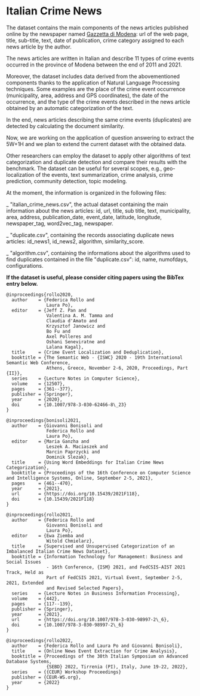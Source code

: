 # Italian Crime News

The dataset contains the main components of the news articles published online by the newspaper named <a href="https://gazzettadimodena.gelocal.it/modena">Gazzetta di Modena</a>: url of the web page, title, sub-title, text, date of publication, crime category assigned to each news article by the author.

The news articles are written in Italian and describe 11 types of crime events occurred in the province of Modena between the end of 2011 and 2021.

Moreover, the dataset includes data derived from the abovementioned components thanks to the application of Natural Language Processing techniques. Some examples are the place of the crime event occurrence (municipality, area, address and GPS coordinates), the date of the occurrence, and the type of the crime events described in the news article obtained by an automatic categorization of the text.

In the end, news articles describing the same crime events (duplicates) are detected by calculating the document similarity.

Now, we are working on the application of question answering to extract the 5W+1H and we plan to extend the current dataset with the obtained data.

Other researchers can employ the dataset to apply other algorithms of text categorization and duplicate detection and compare their results with the benchmark. The dataset can be useful for several scopes, e.g., geo-localization of the events, text summarization, crime analysis, crime prediction, community detection, topic modeling.

At the moment, the information is organized in the following files:

_ "italian_crime_news.csv", the actual dataset containing the main information about the news articles: id, url, title, sub title, text, municipality, area, address, publication_date, event_date, latitude, longitude, newspaper_tag, word2vec_tag, newspaper.

_ "duplicate.csv", containing the records associating duplicate news articles: id_news1, id_news2, algorithm, similarity_score.

_ "algorithm.csv", containing the informations about the algorithms used to find duplicates contained in the file "duplicate.csv": id, name, numofdays, configurations. 






**If the dataset is useful, please consider citing papers using the BibTex entry below.**

```
@inproceedings{rollo2020,
  author    = {Federica Rollo and
               Laura Po},
  editor    = {Jeff Z. Pan and
               Valentina A. M. Tamma and
               Claudia d'Amato and
               Krzysztof Janowicz and
               Bo Fu and
               Axel Polleres and
               Oshani Seneviratne and
               Lalana Kagal},
  title     = {Crime Event Localization and Deduplication},
  booktitle = {The Semantic Web - {ISWC} 2020 - 19th International Semantic Web Conference,
               Athens, Greece, November 2-6, 2020, Proceedings, Part {II}},
  series    = {Lecture Notes in Computer Science},
  volume    = {12507},
  pages     = {361--377},
  publisher = {Springer},
  year      = {2020},
  doi       = {10.1007/978-3-030-62466-8\_23}
}

@inproceedings{bonisoli2021,
  author    = {Giovanni Bonisoli and
               Federica Rollo and
               Laura Po},
  editor    = {Maria Ganzha and
               Leszek A. Maciaszek and
               Marcin Paprzycki and
               Dominik Slezak},
  title     = {Using Word Embeddings for Italian Crime News Categorization},
  booktitle = {Proceedings of the 16th Conference on Computer Science and Intelligence Systems, Online, September 2-5, 2021},
  pages     = {461--470},
  year      = {2021},
  url       = {https://doi.org/10.15439/2021F118},
  doi       = {10.15439/2021F118}
}

@inproceedings{rollo2021,
  author    = {Federica Rollo and
               Giovanni Bonisoli and
               Laura Po},
  editor    = {Ewa Ziemba and
               Witold Chmielarz},
  title     = {Supervised and Unsupervised Categorization of an Imbalanced Italian Crime News Dataset},
  booktitle = {Information Technology for Management: Business and Social Issues
               - 16th Conference, {ISM} 2021, and FedCSIS-AIST 2021 Track, Held as
               Part of FedCSIS 2021, Virtual Event, September 2-5, 2021, Extended
               and Revised Selected Papers},
  series    = {Lecture Notes in Business Information Processing},
  volume    = {442},
  pages     = {117--139},
  publisher = {Springer},
  year      = {2021},
  url       = {https://doi.org/10.1007/978-3-030-98997-2\_6},
  doi       = {10.1007/978-3-030-98997-2\_6}
}

@inproceedings{rollo2022,
  author    = {Federica Rollo and Laura Po and Giovanni Bonisoli},
  title     = {Online News Event Extraction for Crime Analysis},
  booktitle = {Proceedings of the 30th Italian Symposium on Advanced Database Systems,
               {SEBD} 2022, Tirrenia (PI), Italy, June 19-22, 2022},
  series    = {{CEUR} Workshop Proceedings}
  publisher = {CEUR-WS.org},
  year      = {2022}
}
```
